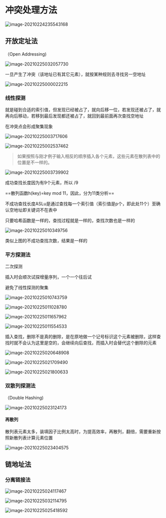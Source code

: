 # 冲突处理方法

![image-20210224235543168](assets/image-20210224235543168.png)

## 开放定址法

（Open Addressing)

![image-20210225032057730](assets/image-20210225032057730.png)

一旦产生了冲突（该地址已有其它元素），就按某种规则去寻找另一空地址

![image-20210225000022215](assets/image-20210225000022215.png)

### 线性探测

就是碰到合适的索引值，但发现已经被占了，就向后移一位，若发现还被占了，就再向后移动，若移到最后发现都还被占了，就回到最前面再次查找空地址

在冲突点会形成聚集现象

![image-20210225003717606](assets/image-20210225003717606.png)

![image-20210225002537462](assets/image-20210225002537462.png)

> 如果按照与刚才例子输入相反的顺序插入各个元素，这些元素在散列表中的位置是不一样的。

![image-20210225003739902](assets/image-20210225003739902.png)

成功查找长度因为有9个元素，所以 /9

==散列函数h(key)=key mod 11，因此，分为11类分析==

不成功查找长度ASLu是通过查找每一个索引值（索引值是p个，即此处11个）至确认空地址即关键词不在表中

只要哈希函数是一样的，查找过程就是一样的，查找次数也是一样的

![image-20210225010349756](assets/image-20210225010349756.png)

类似上图的不成功查找次数，结果是一样的

### 平方探测法

二次探测

插入时会顺次试探增量序列，一个一个往后试

避免了线性探测的聚集

![image-20210225010743759](assets/image-20210225010743759.png)

![image-20210225011028780](assets/image-20210225011028780.png)

![image-20210225011657962](assets/image-20210225011657962.png)

![image-20210225011554533](assets/image-20210225011554533.png)



插入查找，删除不是真的删除，是在原地做一个记号标识这个元素被删除，这样查找时就不会认为这里是空的，会继续向后查找，而插入时会替代这个删除的元素

![image-20210225020648908](assets/image-20210225020648908.png)

![image-20210225021709490](assets/image-20210225021709490.png)

![image-20210225021800633](assets/image-20210225021800633.png)



### 双散列探测法

（Double Hashing)

![image-20210225023124173](assets/image-20210225023124173.png)

#### 再散列

散列表元素太多，装填因子比例太高时，为提高效率，再散列，翻倍，需要重新按照新散列表计算元素位置

![image-20210225023404575](assets/image-20210225023404575.png)

## 链地址法



### 分离链接法

![image-20210225024117467](assets/image-20210225024117467.png)

![image-20210225032114795](assets/image-20210225032114795.png)

![image-20210225025418592](assets/image-20210225025418592.png)

















